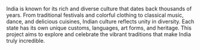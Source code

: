 
India is known for its rich and diverse culture that dates back thousands of years. From traditional festivals and colorful clothing to classical music, dance, and delicious cuisines, Indian culture reflects unity in diversity. Each state has its own unique customs, languages, art forms, and heritage. This project aims to explore and celebrate the vibrant traditions that make India truly incredible.
